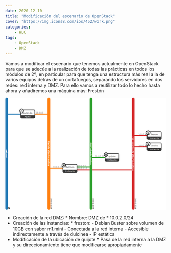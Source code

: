 ```yaml
---
date: 2020-12-10
title: "Modificación del escenario de OpenStack"
cover: "https://img.icons8.com/ios/452/work.png"
categories: 
    - HLC
tags:
    - OpenStack
    - DMZ
---
```


Vamos a modificar el escenario que tenemos actualmente en OpenStack para que se adecúe a la realización de todas las prácticas en todos los módulos de 2º, en particular para que tenga una estructura más real a la de varios equipos detrás de un cortafuegos, separando los servidores en dos redes: red interna y DMZ. Para ello vamos a reutilizar todo lo hecho hasta ahora y añadiremos una máquina más: Frestón

![PracticaImg](images/hlc/escenariodmz.png "Imagen de la practica")

* Creación de la red DMZ:
      * Nombre: DMZ de <nombre de usuario>
      * 10.0.2.0/24
* Creación de las instancias:
      * freston:
          - Debian Buster sobre volumen de 10GB con sabor m1.mini
          - Conectada a la red interna
          - Accesible indirectamente a través de dulcinea
          - IP estática
* Modificación de la ubicación de quijote
      * Pasa de la red interna a la DMZ y su direccionamiento tiene que modificarse apropiadamente
